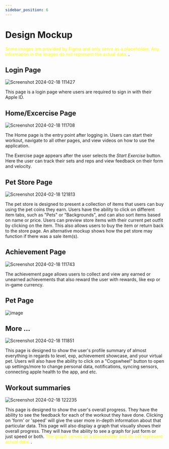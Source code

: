 ```yaml
---
sidebar_position: 6
---
```


# Design Mockup

<span style="color:yellow">Some images are provided by Figma and only serve as a placeholder. Any information in the images do not represent the actual data. </span>.


## Login Page
![Screenshot 2024-02-18 111427](https://github.com/Capstone-Projects-2024-Spring/project-smartweights/assets/79390380/6b6c8ab1-e913-4a76-8226-13b0e433f095)

This page is a login page where users are required to sign in with their Apple ID.

## Home/Excercise Page
![Screenshot 2024-02-18 111708](https://github.com/Capstone-Projects-2024-Spring/project-smartweights/assets/79390380/a425f148-cbb6-41f5-b29e-30c8f0a63e77)

The Home page is the entry point after logging in. Users can start their workout, navigate to all other pages, and view videos on how to use the application.

The Exercise page appears after the user selects the *Start Exercise* button. Here the user can track their sets and reps and view feedback on their form and velocity.

## Pet Store Page
![Screenshot 2024-02-18 121813](https://github.com/Capstone-Projects-2024-Spring/project-smartweights/assets/79390380/b5a45d6d-1051-444c-9aae-6852f5c103df)

The pet store is designed to present a collection of items that users can buy using the pet coins they earn. Users have the ability to click on different item tabs, such as "Pets" or
"Backgrounds", and can also sort items based on name or price. Users can preview store items with their current pet outfit by clicking on the item. This also allows users to buy the item or return back to the store page.
An alternative mockup shows how the pet store may function if there was a sale item(s).

## Achievement Page
![Screenshot 2024-02-18 111743](https://github.com/Capstone-Projects-2024-Spring/project-smartweights/assets/79390380/f96433dc-fd48-4e7d-8e27-520f7b54efbd)

The achievement page allows users to collect and view any earned or unearned achievements that also reward the user with rewards, like exp or in-game currency. 

## Pet Page
![image](https://github.com/Capstone-Projects-2024-Spring/project-smartweights/assets/50151203/caccd4f3-46d9-4679-b482-fb7860dfedfd)


## More ...
![Screenshot 2024-02-18 111851](https://github.com/Capstone-Projects-2024-Spring/project-smartweights/assets/79390380/d7871696-6bc9-42d8-8046-d9e4c732f57a)

This page is designed to show the user's profile summary of almost everything in regards to level, exp, achievement showcase, and your virtual pet. Users will also have the ability to click on a "Cogswheel" button to open up settings/more to change personal data, notifications, syncing sensors, connecting apple health to the app, and etc.

## Workout summaries
![Screenshot 2024-02-18 122235](https://github.com/Capstone-Projects-2024-Spring/project-smartweights/assets/79390380/55c663a6-55f7-41c5-a613-c9fe6b77bb84)

This page is designed to show the user's overall progress. They have the ability to see the feedback for each of the workout they have done. Clicking on 'form' or 'speed' will give the user more in-depth information about that particular data. This page will also display a graph that visually shows their overall progress. They will have the ability to see a graph for just form  or just speed or both. <span style="color:yellow">The graph serves as a placeholder and do not represent actual data. </span>.